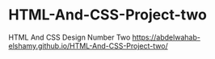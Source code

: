 # HTML-And-CSS-Project-two
HTML And CSS Design Number Two
https://abdelwahab-elshamy.github.io/HTML-And-CSS-Project-two/
